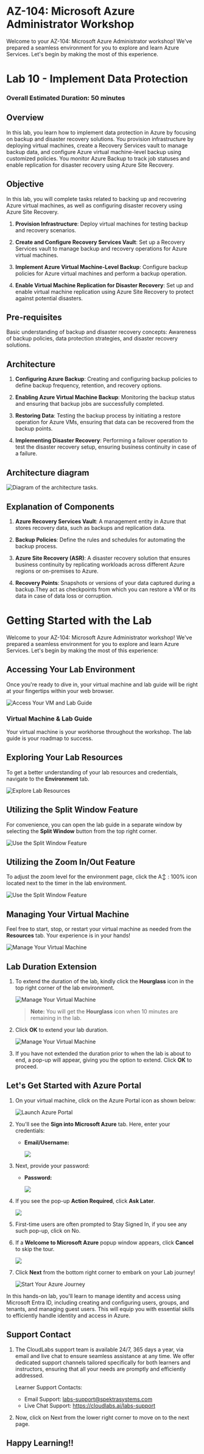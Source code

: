 # AZ-104: Microsoft Azure Administrator Workshop

Welcome to your AZ-104: Microsoft Azure Administrator workshop! We've prepared a seamless environment for you to explore and learn Azure Services. Let's begin by making the most of this experience.

# Lab 10 - Implement Data Protection

### Overall Estimated Duration: 50 minutes

## Overview

In this lab, you learn how to implement data protection in Azure by focusing on backup and disaster recovery solutions. You provision infrastructure by deploying virtual machines, create a Recovery Services vault to manage backup data, and configure Azure virtual machine-level backup using customized policies. You monitor Azure Backup to track job statuses and enable replication for disaster recovery using Azure Site Recovery.

## Objective

In this lab, you will complete tasks related to backing up and recovering Azure virtual machines, as well as configuring disaster recovery using Azure Site Recovery.

1. **Provision Infrastructure**: Deploy virtual machines for testing backup and recovery scenarios.

2. **Create and Configure Recovery Services Vault**: Set up a Recovery Services vault to manage backup and recovery operations for Azure virtual machines. 

3. **Implement Azure Virtual Machine-Level Backup**: Configure backup policies for Azure virtual machines and perform a backup operation.

4. **Enable Virtual Machine Replication for Disaster Recovery**: Set up and enable virtual machine replication using Azure Site Recovery to protect against potential disasters.

## Pre-requisites

Basic understanding of backup and disaster recovery concepts: Awareness of backup policies, data protection strategies, and disaster recovery solutions.

## Architecture

1. **Configuring Azure Backup**: Creating and configuring backup policies to define backup frequency, retention, and recovery options.

2. **Enabling Azure Virtual Machine Backup**: Monitoring the backup status and ensuring that backup jobs are successfully completed.

3. **Restoring Data**: Testing the backup process by initiating a restore operation for Azure VMs, ensuring that data can be recovered from the backup points.

4. **Implementing Disaster Recovery**: Performing a failover operation to test the disaster recovery setup, ensuring business continuity in case of a failure.

## Architecture diagram

![Diagram of the architecture tasks.](./media/gs10.png)

## Explanation of Components

1. **Azure Recovery Services Vault**: A management entity in Azure that stores recovery data, such as backups and replication data.

2. **Backup Policies**: Define the rules and schedules for automating the backup process.

3. **Azure Site Recovery (ASR)**: A disaster recovery solution that ensures business continuity by replicating workloads across different Azure regions or on-premises to Azure.

4. **Recovery Points**: Snapshots or versions of your data captured during a backup.They act as checkpoints from which you can restore a VM or its data in case of data loss or corruption.

# Getting Started with the Lab
 
Welcome to your AZ-104: Microsoft Azure Administrator  workshop! We've prepared a seamless environment for you to explore and learn Azure Services. Let's begin by making the most of this experience:
 
## Accessing Your Lab Environment
 
Once you're ready to dive in, your virtual machine and lab guide will be right at your fingertips within your web browser.
 
![Access Your VM and Lab Guide](../media/labguide.png)

### Virtual Machine & Lab Guide
 
Your virtual machine is your workhorse throughout the workshop. The lab guide is your roadmap to success.
 
## Exploring Your Lab Resources
 
To get a better understanding of your lab resources and credentials, navigate to the **Environment** tab.
 
![Explore Lab Resources](../media/env.png)
 
## Utilizing the Split Window Feature
 
For convenience, you can open the lab guide in a separate window by selecting the **Split Window** button from the top right corner.
 
![Use the Split Window Feature](../media/split.png)
 
## Utilizing the Zoom In/Out Feature

To adjust the zoom level for the environment page, click the A↕ : 100% icon located next to the timer in the lab environment.

![Use the Split Window Feature](./media/gs4.png)

## Managing Your Virtual Machine
 
Feel free to start, stop, or restart your virtual machine as needed from the **Resources** tab. Your experience is in your hands!
 
![Manage Your Virtual Machine](../media/resourses.png)

## **Lab Duration Extension**

1. To extend the duration of the lab, kindly click the **Hourglass** icon in the top right corner of the lab environment. 

    ![Manage Your Virtual Machine](../Labs/Images/gext.png)

    >**Note:** You will get the **Hourglass** icon when 10 minutes are remaining in the lab.

2. Click **OK** to extend your lab duration.
 
   ![Manage Your Virtual Machine](../Labs/Images/gext2.png)

3. If you have not extended the duration prior to when the lab is about to end, a pop-up will appear, giving you the option to extend. Click **OK** to proceed.
 
## Let's Get Started with Azure Portal
 
1. On your virtual machine, click on the Azure Portal icon as shown below:
 
    ![Launch Azure Portal](../Labs/Images/azure.png)
 
2. You'll see the **Sign into Microsoft Azure** tab. Here, enter your credentials:
 
   - **Email/Username:** <inject key="AzureAdUserEmail"></inject>
 
      ![](../Labs/Images/image7.png)
 
3. Next, provide your password:
 
   - **Password:** <inject key="AzureAdUserPassword"></inject>
 
      ![](../Labs/Images/image8.png)

1. If you see the pop-up **Action Required**, click **Ask Later**.
   
     ![](../Labs/Images/asklater.png)

1. First-time users are often prompted to Stay Signed In, if you see any such pop-up, click on No.

1. If a **Welcome to Microsoft Azure** popup window appears, click **Cancel** to skip the tour.
    
     ![](./media/gettingstarted-new-2.png)   

1. Click **Next** from the bottom right corner to embark on your Lab journey!
 
    ![Start Your Azure Journey](../media/num.png)

In this hands-on lab, you'll learn to manage identity and access using Microsoft Entra ID, including creating and configuring users, groups, and tenants, and managing guest users. This will equip you with essential skills to efficiently handle identity and access in Azure.

## Support Contact

1. The CloudLabs support team is available 24/7, 365 days a year, via email and live chat to ensure seamless assistance at any time. We offer dedicated support channels tailored specifically for both learners and instructors, ensuring that all your needs are promptly and efficiently addressed.

   Learner Support Contacts:

   - Email Support: labs-support@spektrasystems.com
   - Live Chat Support: https://cloudlabs.ai/labs-support

1. Now, click on Next from the lower right corner to move on to the next page.
   
## Happy Learning!!


